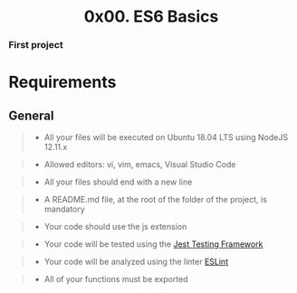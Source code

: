 <center><h1>0x00. ES6 Basics</h1></center>

### First project

# Requirements

## General

> - All your files will be executed on Ubuntu 18.04 LTS using NodeJS 12.11.x

> - Allowed editors: vi, vim, emacs, Visual Studio Code

> - All your files should end with a new line

> - A README.md file, at the root of the folder of the project, is mandatory

> - Your code should use the js extension

> - Your code will be tested using the <a href = "https://jestjs.io/"> Jest Testing Framework </a>

> - Your code will be analyzed using the linter <a href = "https://eslint.org/"> ESLint </a>

> - All of your functions must be exported

